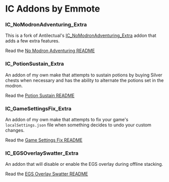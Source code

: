 # IC Addons by Emmote

### IC_NoModronAdventuring_Extra

This is a fork of Antilectual's [IC_NoModronAdventuring_Extra](https://github.com/antilectual/IC_Addons/tree/main/IC_Addons/IC_NoModronAdventuring_Extra) addon that adds a few extra features.  

Read the [No Modron Adventuring README](IC_NoModronAdventuring_Extra/README.md)

### IC_PotionSustain_Extra

An addon of my own make that attempts to sustain potions by buying Silver chests when necessary and has the ability to alternate the potions set in the modron.

Read the [Potion Sustain README](IC_PotionSustain_Extra/README.md)

### IC_GameSettingsFix_Extra

An addon of my own make that attempts to fix your game's `localSettings.json` file when something decides to undo your custom changes.

Read the [Game Settings Fix README](IC_GameSettingsFix_Extra/README.md)

### IC_EGSOverlaySwatter_Extra

An addon that will disable or enable the EGS overlay during offline stacking.

Read the [EGS Overlay Swatter README](IC_EGSOverlaySwatter_Extra/README.md)